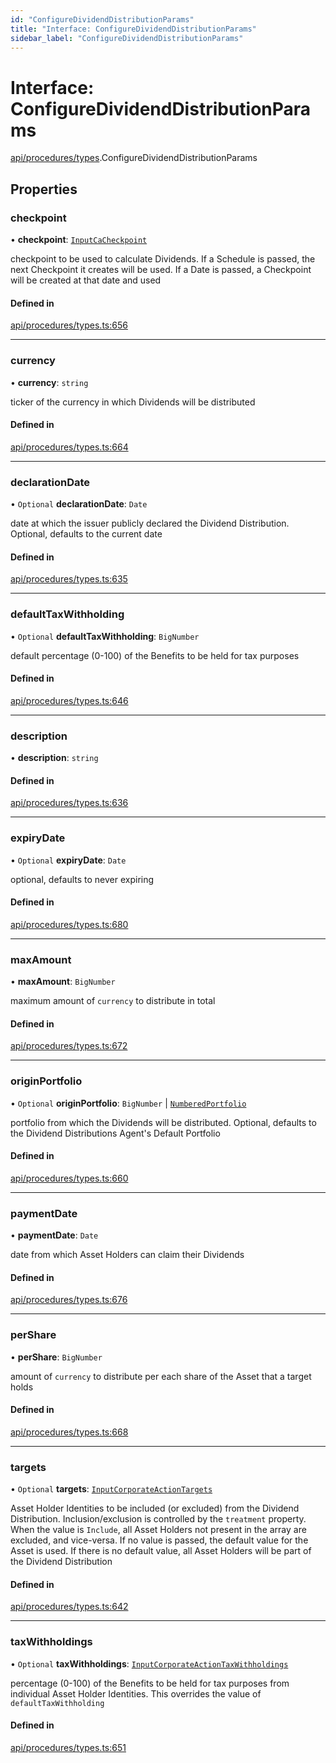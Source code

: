 ```yaml
---
id: "ConfigureDividendDistributionParams"
title: "Interface: ConfigureDividendDistributionParams"
sidebar_label: "ConfigureDividendDistributionParams"
---
```


# Interface: ConfigureDividendDistributionParams

[api/procedures/types](../../../../../modules/API/Procedures/Types/Types.md).ConfigureDividendDistributionParams

## Properties

### checkpoint

• **checkpoint**: [`InputCaCheckpoint`](../../../../../modules/API/Entities/Asset/Checkpoints/Types/Types.md#inputcacheckpoint)

checkpoint to be used to calculate Dividends. If a Schedule is passed, the next Checkpoint it creates will be used.
  If a Date is passed, a Checkpoint will be created at that date and used

#### Defined in

[api/procedures/types.ts:656](https://github.com/PolymeshAssociation/polymesh-sdk/blob/15be87e8/src/api/procedures/types.ts#L656)

___

### currency

• **currency**: `string`

ticker of the currency in which Dividends will be distributed

#### Defined in

[api/procedures/types.ts:664](https://github.com/PolymeshAssociation/polymesh-sdk/blob/15be87e8/src/api/procedures/types.ts#L664)

___

### declarationDate

• `Optional` **declarationDate**: `Date`

date at which the issuer publicly declared the Dividend Distribution. Optional, defaults to the current date

#### Defined in

[api/procedures/types.ts:635](https://github.com/PolymeshAssociation/polymesh-sdk/blob/15be87e8/src/api/procedures/types.ts#L635)

___

### defaultTaxWithholding

• `Optional` **defaultTaxWithholding**: `BigNumber`

default percentage (0-100) of the Benefits to be held for tax purposes

#### Defined in

[api/procedures/types.ts:646](https://github.com/PolymeshAssociation/polymesh-sdk/blob/15be87e8/src/api/procedures/types.ts#L646)

___

### description

• **description**: `string`

#### Defined in

[api/procedures/types.ts:636](https://github.com/PolymeshAssociation/polymesh-sdk/blob/15be87e8/src/api/procedures/types.ts#L636)

___

### expiryDate

• `Optional` **expiryDate**: `Date`

optional, defaults to never expiring

#### Defined in

[api/procedures/types.ts:680](https://github.com/PolymeshAssociation/polymesh-sdk/blob/15be87e8/src/api/procedures/types.ts#L680)

___

### maxAmount

• **maxAmount**: `BigNumber`

maximum amount of `currency` to distribute in total

#### Defined in

[api/procedures/types.ts:672](https://github.com/PolymeshAssociation/polymesh-sdk/blob/15be87e8/src/api/procedures/types.ts#L672)

___

### originPortfolio

• `Optional` **originPortfolio**: `BigNumber` \| [`NumberedPortfolio`](../../../../../classes/API/Entities/NumberedPortfolio/NumberedPortfolio.md)

portfolio from which the Dividends will be distributed. Optional, defaults to the Dividend Distributions Agent's Default Portfolio

#### Defined in

[api/procedures/types.ts:660](https://github.com/PolymeshAssociation/polymesh-sdk/blob/15be87e8/src/api/procedures/types.ts#L660)

___

### paymentDate

• **paymentDate**: `Date`

date from which Asset Holders can claim their Dividends

#### Defined in

[api/procedures/types.ts:676](https://github.com/PolymeshAssociation/polymesh-sdk/blob/15be87e8/src/api/procedures/types.ts#L676)

___

### perShare

• **perShare**: `BigNumber`

amount of `currency` to distribute per each share of the Asset that a target holds

#### Defined in

[api/procedures/types.ts:668](https://github.com/PolymeshAssociation/polymesh-sdk/blob/15be87e8/src/api/procedures/types.ts#L668)

___

### targets

• `Optional` **targets**: [`InputCorporateActionTargets`](../../../../../modules/Types/Types.md#inputcorporateactiontargets)

Asset Holder Identities to be included (or excluded) from the Dividend Distribution. Inclusion/exclusion is controlled by the `treatment`
  property. When the value is `Include`, all Asset Holders not present in the array are excluded, and vice-versa. If no value is passed,
  the default value for the Asset is used. If there is no default value, all Asset Holders will be part of the Dividend Distribution

#### Defined in

[api/procedures/types.ts:642](https://github.com/PolymeshAssociation/polymesh-sdk/blob/15be87e8/src/api/procedures/types.ts#L642)

___

### taxWithholdings

• `Optional` **taxWithholdings**: [`InputCorporateActionTaxWithholdings`](../../../../../modules/Types/Types.md#inputcorporateactiontaxwithholdings)

percentage (0-100) of the Benefits to be held for tax purposes from individual Asset Holder Identities.
  This overrides the value of `defaultTaxWithholding`

#### Defined in

[api/procedures/types.ts:651](https://github.com/PolymeshAssociation/polymesh-sdk/blob/15be87e8/src/api/procedures/types.ts#L651)
